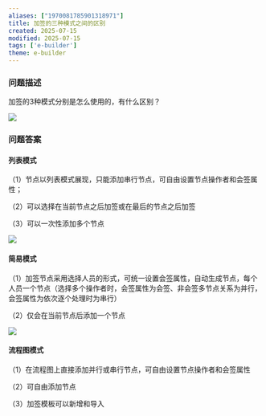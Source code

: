 ```yaml
---
aliases: ["1970081785901318971"]
title: 加签的三种模式之间的区别
created: 2025-07-15
modified: 2025-07-15
tags: ['e-builder']
theme: e-builder
---
```


### 问题描述

加签的3种模式分别是怎么使用的，有什么区别？

![](https://myhelpdoc.oss-cn-heyuan.aliyuncs.com/mdimages/7458039f06b1fa082e76beaf39e6bb02.jpg)

### 问题答案

#### 列表模式

（1）节点以列表模式展现，只能添加串行节点，可自由设置节点操作者和会签属性；

（2）可以选择在当前节点之后加签或在最后的节点之后加签

（3）可以一次性添加多个节点

![](https://myhelpdoc.oss-cn-heyuan.aliyuncs.com/mdimages/cd280f1f553dca3fdae2355f88c8a827.jpg)

#### 简易模式

（1）加签节点采用选择人员的形式，可统一设置会签属性，自动生成节点，每个人员一个节点（选择多个操作者时，会签属性为会签、非会签多节点关系为并行，会签属性为依次逐个处理时为串行）

（2）仅会在当前节点后添加一个节点

![](https://myhelpdoc.oss-cn-heyuan.aliyuncs.com/mdimages/fd3a2e8cc47b6ad316a975e60fb898de.jpg)

#### 流程图模式

（1）在流程图上直接添加并行或串行节点，可自由设置节点操作者和会签属性

（2）可自由添加节点

（3）加签模板可以新增和导入

